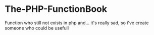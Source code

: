 # The-PHP-FunctionBook
Function who still not exists in php and... it's really sad, so i've create someone who could be usefull
